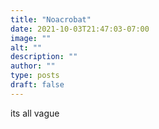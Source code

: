 ```yaml
---
title: "Noacrobat"
date: 2021-10-03T21:47:03-07:00
image: ""
alt: ""
description: ""
author: ""
type: posts
draft: false
---
```


its all vague
